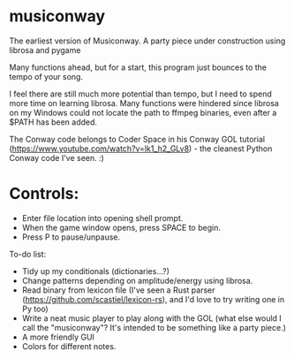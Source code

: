 # musiconway
The earliest version of Musiconway.
A party piece under construction using librosa and pygame

Many functions ahead, but for a start, this program just bounces to the tempo of your song.

I feel there are still much more potential than tempo, but I need to spend more time on learning librosa. Many functions were hindered since librosa on my Windows could not locate the path to ffmpeg binaries, even after a $PATH has been added.

The Conway code belongs to Coder Space in his Conway GOL tutorial (https://www.youtube.com/watch?v=lk1_h2_GLv8) - the cleanest Python Conway code I've seen. :)

# Controls:
- Enter file location into opening shell prompt.
- When the game window opens, press SPACE to begin.
- Press P to pause/unpause.

To-do list:

- Tidy up my conditionals (dictionaries...?)
- Change patterns depending on amplitude/energy using librosa.
- Read binary from lexicon file (I've seen a Rust parser (https://github.com/scastiel/lexicon-rs), and I'd love to try writing one in Py too)
- Write a neat music player to play along with the GOL (what else would I call the "musiconway"? It's intended to be something like a party piece.)
- A more friendly GUI
- Colors for different notes.
